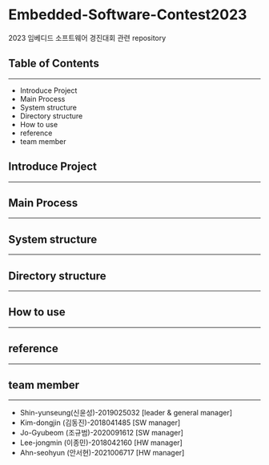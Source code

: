 # Embedded-Software-Contest2023
2023 임베디드 소프트웨어 경진대회 관련 repository

## Table of Contents
-----------------------
* Introduce Project
* Main Process
* System structure
* Directory structure
* How to use
* reference
* team member

## Introduce Project
-----------------------

## Main Process
-----------------------

## System structure
-----------------------

## Directory structure
-----------------------

## How to use
-----------------------

## reference
-----------------------

## team member
-----------------------
* Shin-yunseung(신윤성)-2019025032 [leader & general manager]
* Kim-dongjin  (김동진)-2018041485 [SW manager]
* Jo-Gyubeom   (조규범)-2020091612 [SW manager]
* Lee-jongmin  (이종민)-2018042160 [HW manager]
* Ahn-seohyun  (안서현)-2021006717 [HW manager]